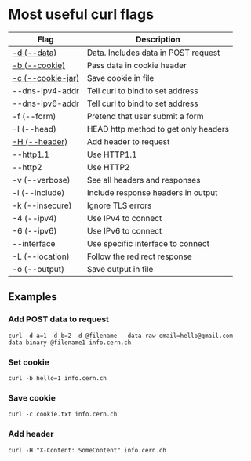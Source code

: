 # Most useful curl flags

|Flag|Description|
|--|--|
|[-d (--data)](#add-post-data-to-request)|Data. Includes data in POST request|
|[-b (--cookie)](#set-cookie)|Pass data in cookie header|
|[-c (--cookie-jar)](#save-cookie)|Save cookie in file|
|--dns-ipv4-addr|Tell curl to bind to set address|
|--dns-ipv6-addr|Tell curl to bind to set address|
|-f (--form)|Pretend that user submit a form|
|-I (--head)|HEAD http method to get only headers|
|[-H (--header)](#add-header)|Add header to request|
|--http1.1|Use HTTP1.1|
|--http2|Use HTTP2|
|-v (--verbose)|See all headers and responses|
|-i (--include)|Include response headers in output|
|-k (--insecure)|Ignore TLS errors|
|-4 (--ipv4)|Use IPv4 to connect|
|-6 (--ipv6)|Use IPv6 to connect|
|--interface |Use specific interface to connect|
|-L (--location)|Follow the redirect response|
|-o (--output)|Save output in file|

## Examples

### Add POST data to request

`curl -d a=1 -d b=2 -d @filename --data-raw email=hello@gmail.com --data-binary @filename1 info.cern.ch`

### Set cookie

`curl -b hello=1 info.cern.ch`

### Save cookie

`curl -c cookie.txt info.cern.ch`

### Add header

`curl -H "X-Content: SomeContent" info.cern.ch`